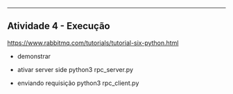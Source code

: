 ----------------------------------------------------------
Atividade 4 - Execução
----------------------------------------------------------
https://www.rabbitmq.com/tutorials/tutorial-six-python.html

* demonstrar
- ativar server side
python3 rpc_server.py

- enviando requisição
python3 rpc_client.py